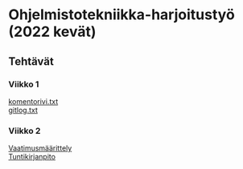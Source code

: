 # Ohjelmistotekniikka-harjoitustyö (2022 kevät)

## Tehtävät

### Viikko 1

[komentorivi.txt](laskarit/viikko1/komentorivi.txt)  
[gitlog.txt](laskarit/viikko1/gitlog.txt)  

### Viikko 2

[Vaatimusmäärittely](harjoitustyo/requirements-specification.md)  
[Tuntikirjanpito](harjoitustyo/hours-record.md)
